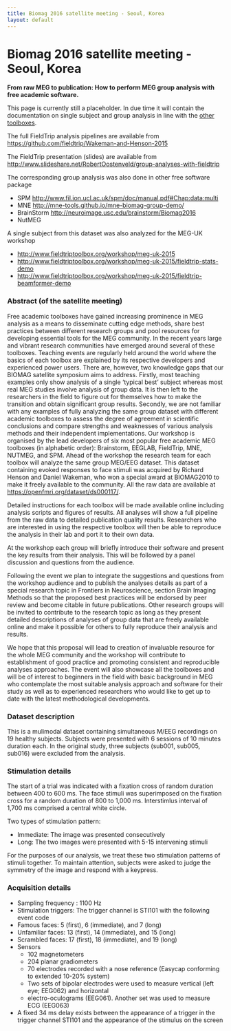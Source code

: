 ```yaml
---
title: Biomag 2016 satellite meeting - Seoul, Korea
layout: default
---
```


# Biomag 2016 satellite meeting - Seoul, Korea

**From raw MEG to publication: How to perform MEG group analysis with free academic software.**

This page is currently still a placeholder. In due time it will contain the documentation on single subject and group analysis in line with the [other toolboxes](http://neuroimage.usc.edu/brainstorm/Biomag2016).

The full FieldTrip analysis pipelines are available from https://github.com/fieldtrip/Wakeman-and-Henson-2015

The FieldTrip presentation (slides) are available from http://www.slideshare.net/RobertOostenveld/group-analyses-with-fieldtrip

The corresponding group analysis was also done in other free software package

*  SPM http://www.fil.ion.ucl.ac.uk/spm/doc/manual.pdf#Chap:data:multi
*  MNE http://mne-tools.github.io/mne-biomag-group-demo/
*  BrainStorm http://neuroimage.usc.edu/brainstorm/Biomag2016
*  NutMEG

A single subject from this dataset was also analyzed for the MEG-UK workshop

*  http://www.fieldtriptoolbox.org/workshop/meg-uk-2015
*  http://www.fieldtriptoolbox.org/workshop/meg-uk-2015/fieldtrip-stats-demo
*  http://www.fieldtriptoolbox.org/workshop/meg-uk-2015/fieldtrip-beamformer-demo

### Abstract (of the satellite meeting)

Free academic toolboxes have gained increasing prominence in MEG analysis as a means to disseminate cutting edge methods, share best practices between different research groups and pool resources for developing essential tools for the MEG community. In the recent years large and vibrant research communities have emerged around several of these toolboxes. Teaching events are regularly held around the world where the basics of each toolbox are explained by its respective developers and experienced power users. There are, however, two knowledge gaps that our BIOMAG satellite symposium aims to address. Firstly, most teaching examples only show analysis of a single ‘typical best’ subject whereas most real MEG studies involve analysis of group data. It is then left to the researchers in the field to figure out for themselves how to make the transition and obtain significant group results. Secondly, we are not familiar with any examples of fully analyzing the same group dataset with different academic toolboxes to assess the degree of agreement in scientific conclusions and compare strengths and weaknesses of various analysis methods and their independent implementations. Our workshop is organised by the lead developers of six most popular free academic MEG toolboxes (in alphabetic order): Brainstorm, EEGLAB, FieldTrip, MNE, NUTMEG, and SPM. Ahead of the workshop the research team for each toolbox will analyze the same group MEG/EEG dataset. This dataset containing evoked responses to face stimuli was acquired by Richard Henson and Daniel Wakeman, who won a special award at BIOMAG2010 to make it freely available to the community. All the raw data are available at https://openfmri.org/dataset/ds000117/.

Detailed instructions for each toolbox will be made available online including analysis scripts and figures of results. All analyses will show a full pipeline from the raw data to detailed publication quality results. Researchers who are interested in using the respective toolbox will then be able to reproduce the analysis in their lab and port it to their own data.

At the workshop each group will briefly introduce their software and present the key results from their analysis. This will be followed by a panel discussion and questions from the audience.

Following the event we plan to integrate the suggestions and questions from the workshop audience and to publish the analyses details as part of a special research topic in Frontiers in Neuroscience, section Brain Imaging Methods so that the proposed best practices will be endorsed by peer review and become citable in future publications. Other research groups will be invited to contribute to the research topic as long as they present detailed descriptions of analyses of group data that are freely available online and make it possible for others to fully reproduce their analysis and results.

We hope that this proposal will lead to creation of invaluable resource for the whole MEG community and the workshop will contribute to establishment of good practice and promoting consistent and reproducible analyses approaches. The event will also showcase all the toolboxes and will be of interest to beginners in the field with basic background in MEG who contemplate the most suitable analysis approach and software for their study as well as to experienced researchers who would like to get up to date with the latest methodological developments.

### Dataset description

This is a mulimodal dataset containing simultaneous M/EEG recordings on 19 healthy subjects. Subjects were presented with 6 sessions of 10 minutes duration each. In the original study, three subjects (sub001, sub005, sub016) were excluded from the analysis.

### Stimulation details

The start of a trial was indicated with a fixation cross of random duration between 400 to 600 ms.
The face stimuli was superimposed on the fixation cross for a random duration of 800 to 1,000 ms.
Interstimlus interval of 1,700 ms comprised a central white circle.

Two types of stimulation pattern:
  - Immediate: The image was presented consecutively
  - Long: The two images were presented with 5-15 intervening stimuli

For the purposes of our analysis, we treat these two stimulation patterns of stimuli together.
To maintain attention, subjects were asked to judge the symmetry of the image and respond with a keypress.

### Acquisition details

*  Sampling frequency : 1100 Hz
*  Stimulation triggers: The trigger channel is STI101 with the following event code
*  Famous faces: 5 (first), 6 (immediate), and 7 (long)
*  Unfamiliar faces: 13 (first), 14 (immediate), and 15 (long)
*  Scrambled faces: 17 (first), 18 (immediate), and 19 (long)
*  Sensors
    * 102 magnetometers
    * 204 planar gradiometers
    * 70 electrodes recorded with a nose reference (Easycap conforming to extended 10-20% system)
    * Two sets of bipolar electrodes were used to measure vertical (left eye; EEG062) and horizontal   
    * electro-oculograms (EEG061). Another set was used to measure ECG (EEG063)
*  A fixed 34 ms delay exists between the appearance of a trigger in the trigger channel STI101 and the appearance of the stimulus on the screen
